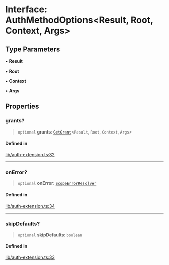 # Interface: AuthMethodOptions\<Result, Root, Context, Args\>

## Type Parameters

• **Result**

• **Root**

• **Context**

• **Args**

## Properties

### grants?

> `optional` **grants**: [`GetGrant`](../type-aliases/GetGrant.md)\<`Result`, `Root`, `Context`, `Args`\>

#### Defined in

[lib/auth-extension.ts:32](https://github.com/andreisergiu98/baeta/blob/e352a1ec749c5b23df693f5f8373ac0b75347349/packages/extension-auth/lib/auth-extension.ts#L32)

***

### onError?

> `optional` **onError**: [`ScopeErrorResolver`](../type-aliases/ScopeErrorResolver.md)

#### Defined in

[lib/auth-extension.ts:34](https://github.com/andreisergiu98/baeta/blob/e352a1ec749c5b23df693f5f8373ac0b75347349/packages/extension-auth/lib/auth-extension.ts#L34)

***

### skipDefaults?

> `optional` **skipDefaults**: `boolean`

#### Defined in

[lib/auth-extension.ts:33](https://github.com/andreisergiu98/baeta/blob/e352a1ec749c5b23df693f5f8373ac0b75347349/packages/extension-auth/lib/auth-extension.ts#L33)
